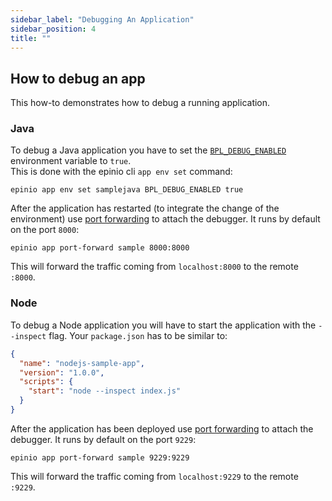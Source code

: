 ```yaml
---
sidebar_label: "Debugging An Application"
sidebar_position: 4
title: ""
---
```


## How to debug an app

This how-to demonstrates how to debug a running application.

### Java

To debug a Java application you have to set the [`BPL_DEBUG_ENABLED`](https://paketo.io/docs/howto/java/#enable-remote-debugging) environment variable to `true`.  
This is done with the epinio cli `app env set` command:

```
epinio app env set samplejava BPL_DEBUG_ENABLED true
```

After the application has restarted (to integrate the change of the environment) use [port forwarding](port_forwarding.md) to attach the debugger. It runs by default on the port `8000`:

```
epinio app port-forward sample 8000:8000
```

This will forward the traffic coming from `localhost:8000` to the remote `:8000`.

### Node

To debug a Node application you will have to start the application with the `--inspect` flag. Your `package.json` has to be similar to:

```json
{
  "name": "nodejs-sample-app",
  "version": "1.0.0",
  "scripts": {
    "start": "node --inspect index.js"
  }
}
```

After the application has been deployed use [port forwarding](port_forwarding.md) to attach the debugger. It runs by default on the port `9229`:

```
epinio app port-forward sample 9229:9229
```

This will forward the traffic coming from `localhost:9229` to the remote `:9229`.
